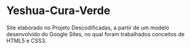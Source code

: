 # Yeshua-Cura-Verde
Site elaborado no Projeto Descodificadas, a partir de um modelo desenvolvido do Google Sites, no qual foram trabalhados conceitos de HTML5 e CSS3.
